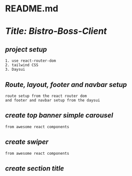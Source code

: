 # README.md


# *Title: Bistro-Boss-Client*

## *project setup*
    1. use react-router-dom
    2. tailwind CSS
    3. Daysui

## *Route, layout, footer and navbar setup*
    route setup from the react router dom
    and footer and navbar setup from the daysui

## *create top banner simple carousel*
    from awesome react components

## *create swiper*
    from awesome react components

## *create section title*

